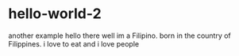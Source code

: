 # hello-world-2
another example
hello there 
well im a Filipino. born in the country of Filippines. 
i love to eat and i love people
